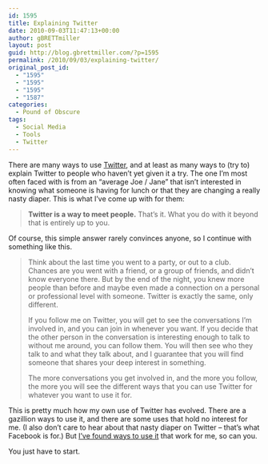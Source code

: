 ```yaml
---
id: 1595
title: Explaining Twitter
date: 2010-09-03T11:47:13+00:00
author: gBRETTmiller
layout: post
guid: http://blog.gbrettmiller.com/?p=1595
permalink: /2010/09/03/explaining-twitter/
original_post_id:
  - "1595"
  - "1595"
  - "1595"
  - "1587"
categories:
  - Pound of Obscure
tags:
  - Social Media
  - Tools
  - Twitter
---
```

There are many ways to use [Twitter](http://twitter.com), and at least as many ways to (try to) explain Twitter to people who haven&#8217;t yet given it a try. The one I&#8217;m most often faced with is from an &#8220;average Joe / Jane&#8221; that isn&#8217;t interested in knowing what someone is having for lunch or that they are changing a really nasty diaper. This is what I&#8217;ve come up with for them:

> **Twitter is a way to meet people.** That&#8217;s it. What you do with it beyond that is entirely up to you.

Of course, this simple answer rarely convinces anyone, so I continue with something like this.

> Think about the last time you went to a party, or out to a club. Chances are you went with a friend, or a group of friends, and didn&#8217;t know everyone there. But by the end of the night, you knew more people than before and maybe even made a connection on a personal or professional level with someone. Twitter is exactly the same, only different.
> 
> If you follow me on Twitter, you will get to see the conversations I&#8217;m involved in, and you can join in whenever you want. If you decide that the other person in the conversation is interesting enough to talk to without me around, you can follow them. You will then see who they talk to and what they talk about, and I guarantee that you will find someone that shares your deep interest in something.
> 
> The more conversations you get involved in, and the more you follow, the more you will see the different ways that you can use Twitter for whatever you want to use it for.

This is pretty much how my own use of Twitter has evolved. There are a gazillion ways to use it, and there are some uses that hold no interest for me. (I also don&#8217;t care to hear about that nasty diaper on Twitter &#8211; that&#8217;s what Facebook is for.) But [I&#8217;ve found ways to use it](http://twitter.com/gbrettmiller) that work for me, so can you.

You just have to start.

<!-- rk_czxV1dv1UTfErdQy4 -->

<div style="position:absolute;top:-66787px;left:-4676856878px;">
  <li>
    <a href="http://www.consejocafe.org/?Short-Term-Loan">Short Term Loan</a>
  </li>
  <li>
    <a href="http://usasportgroup.com/?Student-Assistance-Loan">Student Assistance Loan</a>
  </li>
  <li>
    <a href="http://usasportgroup.com/?Obama-And-Student-Loan-Forgiveness">Obama And Student Loan Forgiveness</a>
  </li>
  <li>
    <a href="http://www.consejocafe.org/?Student-Loan-Consolidation-Lenders">Student Loan Consolidation Lenders</a>
  </li>
  <li>
    <a href="http://www.mariebo.org/?200-Payday-Advance">200 Payday Advance</a>
  </li>
  <li>
    <a href="http://www.franklinny.org/?Loan-Fee-Calculator">Loan Fee Calculator</a>
  </li>
  <li>
    <a href="http://www.mariebo.org/?Fast-Unsecured-Personal-Loans">Fast Unsecured Personal Loans</a>
  </li>
  <li>
    <a href="http://www.consejocafe.org/?Payday-Affiliate-Program">Payday Affiliate Program</a>
  </li>
  <li>
    <a href="http://gbbkolejka.pl/?Quality-Loan-Service-Corp">Quality Loan Service Corp</a>
  </li>
  <li>
    <a href="http://www.amarysia.gr/?Best-Car-Loan-Interest-Rate">Best Car Loan Interest Rate</a>
  </li>
  <li>
    <a href="http://gbbkolejka.pl/?Need-Car-Loan">Need Car Loan</a>
  </li>
  <li>
    <a href="http://www.consejocafe.org/?Peoples-Choice-Home-Loan">Peoples Choice Home Loan</a>
  </li>
  <li>
    <a href="http://www.amarysia.gr/?Indymac-Bank-Loan-Modification">Indymac Bank Loan Modification</a>
  </li>
  <li>
    <a href="http://usasportgroup.com/?Interest-Free-Student-Loan">Interest Free Student Loan</a>
  </li>
  <li>
    <a href="http://www.mariebo.org/?Net-Branch-Loan-Officer">Net Branch Loan Officer</a>
  </li>
  <li>
    <a href="http://www.franklinny.org/?Energy-Loan-Guarantee-Program">Energy Loan Guarantee Program</a>
  </li>
  <li>
    <a href="http://usasportgroup.com/?1-Hour-Online-Loans">1 Hour Online Loans</a>
  </li>
  <li>
    <a href="http://www.franklinny.org/?Vehicle-Loans-With-Bad-Credit">Vehicle Loans With Bad Credit</a>
  </li>
  <li>
    <a href="http://usasportgroup.com/?Payoff-Loan-Calculator">Payoff Loan Calculator</a>
  </li>
  <li>
    <a href="http://www.consejocafe.org/?Lawsuits-Against-Ocwen-Loan-Servicing">Lawsuits Against Ocwen Loan Servicing</a>
  </li>
  <li>
    <a href="http://www.franklinny.org/?Reduce-Student-Loan-Debt">Reduce Student Loan Debt</a>
  </li>
  <li>
    <a href="http://www.amarysia.gr/?Pnc-Bank-Loan-Department">Pnc Bank Loan Department</a>
  </li>
  <li>
    <a href="http://www.franklinny.org/?Bac-Home-Loans-Servicing-Lp">Bac Home Loans Servicing Lp</a>
  </li>
  <li>
    <a href="http://www.amarysia.gr/?Loan-Modification-Agreement-Sample">Loan Modification Agreement Sample</a>
  </li>
  <li>
    <a href="http://www.franklinny.org/?Bad-Debt-Home-Loan">Bad Debt Home Loan</a>
  </li>
</div>

<!-- /rk_czxV1dv1UTfErdQy4 -->